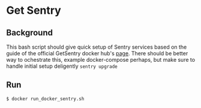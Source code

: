 # Get Sentry

## Background

This bash script should give quick setup of Sentry services based on the guide of the official GetSentry docker hub's [page](https://hub.docker.com/_/sentry/). There should be better way to ochestrate this, example docker-compose perhaps, but make sure to handle initial setup deligently `sentry upgrade`

## Run

`$ docker run_docker_sentry.sh`
